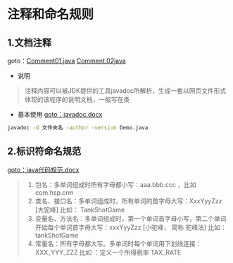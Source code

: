 # 注释和命名规则

## 1.文档注释

goto：[Comment01.java](https://gitee.com/jia-yan\_dong/code/blob/master/Java/javacode/chapter01/Comment01.java) [Comment.02java](https://gitee.com/jia-yan\_dong/code/blob/master/Java/javacode/chapter01/Comment02.java)

* 说明

> 注释内容可以被JDK提供的工具javadoc所解析，生成一套以网页文件形式体现的该程序的说明文档，一般写在类

* 基本使用 [goto：javadoc.docx](https://gitee.com/jia-yan\_dong/code/raw/master/Java/files/javacode/Javadoc.docx)

```sh
javadoc -d 文件夹名 -author -version Demo.java
```

## 2.标识符命名规范

[goto：java代码规范.docx](https://gitee.com/jia-yan\_dong/code/raw/master/Java/files/javacode/Java%E4%BB%A3%E7%A0%81%E8%A7%84%E8%8C%83.docx)

> 1. 包名：多单词组成时所有字母都小写：aaa.bbb.ccc ，比如 com.hsp.crm
> 2. 类名、接口名：多单词组成时，所有单词的首字母大写：XxxYyyZzz \[大驼峰] 比如： TankShotGame
> 3. 变量名、方法名：多单词组成时，第一个单词首字母小写，第二个单词开始每个单词首字母大写：xxxYyyZzz \[小驼峰， 简称 驼峰法] 比如： tankShotGame
> 4. 常量名：所有字母都大写。多单词时每个单词用下划线连接：XXX\_YYY\_ZZZ 比如 ：定义一个所得税率 TAX\_RATE
